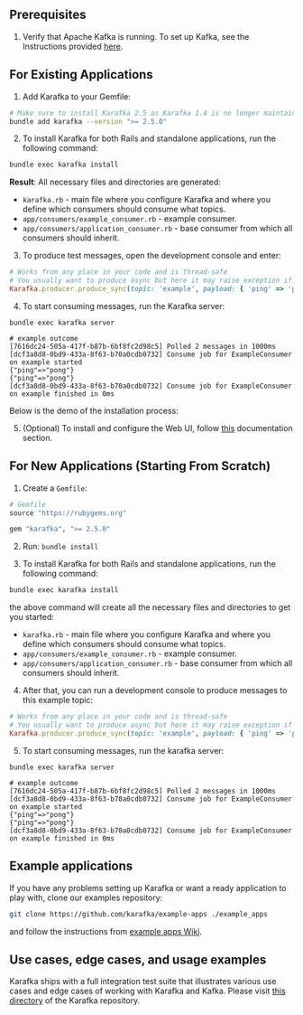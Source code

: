 ## Prerequisites

1. Verify that Apache Kafka is running. To set up Kafka, see the Instructions provided [here](Kafka-Setting-Up).

## For Existing Applications

1. Add Karafka to your Gemfile:

```bash
# Make sure to install Karafka 2.5 as Karafka 1.4 is no longer maintained
bundle add karafka --version ">= 2.5.0"
```

2. To install Karafka for both Rails and standalone applications, run the following command:

```bash
bundle exec karafka install
```

**Result**: All necessary files and directories are generated:

- `karafka.rb` - main file where you configure Karafka and where you define which consumers should consume what topics.
- `app/consumers/example_consumer.rb` - example consumer.
- `app/consumers/application_consumer.rb` - base consumer from which all consumers should inherit.

3. To produce test messages, open the development console and enter:

```ruby
# Works from any place in your code and is thread-safe
# You usually want to produce async but here it may raise exception if Kafka is not available, etc
Karafka.producer.produce_sync(topic: 'example', payload: { 'ping' => 'pong' }.to_json)
```

4. To start consuming messages, run the Karafka server:

```
bundle exec karafka server

# example outcome
[7616dc24-505a-417f-b87b-6bf8fc2d98c5] Polled 2 messages in 1000ms
[dcf3a8d8-0bd9-433a-8f63-b70a0cdb0732] Consume job for ExampleConsumer on example started
{"ping"=>"pong"}
{"ping"=>"pong"}
[dcf3a8d8-0bd9-433a-8f63-b70a0cdb0732] Consume job for ExampleConsumer on example finished in 0ms
```

Below is the demo of the installation process:

<div class="asciinema" data-cols="100" data-rows="14" data-cast="getting-started">
  <span style="display: none;">
    Note: Asciinema videos are not visible when viewing this wiki on GitHub. Please use our
    <a href="https://karafka.io/docs">online</a>
    documentation instead.
  </span>
</div>

5. (Optional) To install and configure the Web UI, follow [this](Web-UI-Getting-Started) documentation section.

## For New Applications (Starting From Scratch)

1. Create a `Gemfile`:

```ruby
# Gemfile
source "https://rubygems.org"

gem "karafka", ">= 2.5.0"
```

2. Run: `bundle install`

3. To install Karafka for both Rails and standalone applications, run the following command:

```bash
bundle exec karafka install
```

the above command will create all the necessary files and directories to get you started:

- `karafka.rb` - main file where you configure Karafka and where you define which consumers should consume what topics.
- `app/consumers/example_consumer.rb` - example consumer.
- `app/consumers/application_consumer.rb` - base consumer from which all consumers should inherit.

4. After that, you can run a development console to produce messages to this example topic:

```ruby
# Works from any place in your code and is thread-safe
# You usually want to produce async but here it may raise exception if Kafka is not available, etc
Karafka.producer.produce_sync(topic: 'example', payload: { 'ping' => 'pong' }.to_json)
```

5. To start consuming messages, run the karafka server:

```
bundle exec karafka server

# example outcome
[7616dc24-505a-417f-b87b-6bf8fc2d98c5] Polled 2 messages in 1000ms
[dcf3a8d8-0bd9-433a-8f63-b70a0cdb0732] Consume job for ExampleConsumer on example started
{"ping"=>"pong"}
{"ping"=>"pong"}
[dcf3a8d8-0bd9-433a-8f63-b70a0cdb0732] Consume job for ExampleConsumer on example finished in 0ms
```

## Example applications

If you have any problems setting up Karafka or want a ready application to play with, clone our examples repository:

```bash
git clone https://github.com/karafka/example-apps ./example_apps
```

and follow the instructions from [example apps Wiki](https://github.com/karafka/example-apps/blob/master/README.md).

## Use cases, edge cases, and usage examples

Karafka ships with a full integration test suite that illustrates various use cases and edge cases of working with Karafka and Kafka. Please visit [this directory](https://github.com/karafka/karafka/tree/master/spec/integrations) of the Karafka repository.
